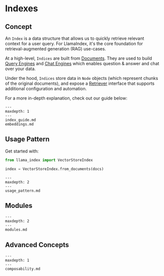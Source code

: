 # Indexes

## Concept

An `Index` is a data structure that allows us to quickly retrieve relevant context for a user query.
For LlamaIndex, it's the core foundation for retrieval-augmented generation (RAG) use-cases.

At a high-level, `Indices` are built from [Documents](/core_modules/data_modules/documents_and_nodes/root.md).
They are used to build [Query Engines](/core_modules/query_modules/query_engine/root.md) and [Chat Engines](/core_modules/query_modules/chat_engines/root.md)
which enables question & answer and chat over your data.

Under the hood, `Indices` store data in `Node` objects (which represent chunks of the original documents), and expose a [Retriever](/core_modules/query_modules/retriever/root.md) interface that supports additional configuration and automation.

For a more in-depth explanation, check out our guide below:

```{toctree}
---
maxdepth: 1
---
index_guide.md
embeddings.md
```

## Usage Pattern

Get started with:

```python
from llama_index import VectorStoreIndex

index = VectorStoreIndex.from_documents(docs)
```

```{toctree}
---
maxdepth: 2
---
usage_pattern.md
```

## Modules

```{toctree}
---
maxdepth: 2
---
modules.md
```

## Advanced Concepts

```{toctree}
---
maxdepth: 1
---
composability.md
```
